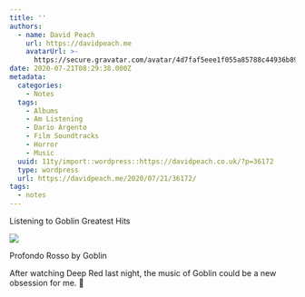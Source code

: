 ```yaml
---
title: ''
authors:
  - name: David Peach
    url: https://davidpeach.me
    avatarUrl: >-
      https://secure.gravatar.com/avatar/4d7faf5eee1f055a85788c44936b8995eaab6dfb004e7854ec747ccb272e91ee?s=96&d=mm&r=g
date: 2020-07-21T08:29:38.000Z
metadata:
  categories:
    - Notes
  tags:
    - Albums
    - Am Listening
    - Dario Argento
    - Film Soundtracks
    - Horror
    - Music
  uuid: 11ty/import::wordpress::https://davidpeach.co.uk/?p=36172
  type: wordpress
  url: https://davidpeach.me/2020/07/21/36172/
tags:
  - notes
---
```

Listening to Goblin Greatest Hits

[![](/assets/img_0112-482x600-UiV5wq4La1Vp.jpg)](/assets/img_0112-482x600-UiV5wq4La1Vp.jpg)

Profondo Rosso by Goblin

After watching Deep Red last night, the music of Goblin could be a new obsession for me. 🤪